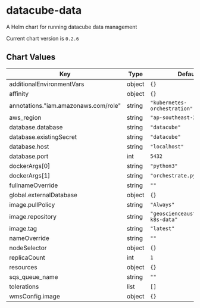 datacube-data
=============
A Helm chart for running datacube data management

Current chart version is `0.2.6`





## Chart Values

| Key | Type | Default | Description |
|-----|------|---------|-------------|
| additionalEnvironmentVars | object | `{}` |  |
| affinity | object | `{}` |  |
| annotations."iam.amazonaws.com/role" | string | `"kubernetes-orchestration"` |  |
| aws_region | string | `"ap-southeast-2"` |  |
| database.database | string | `"datacube"` |  |
| database.existingSecret | string | `"datacube"` |  |
| database.host | string | `"localhost"` |  |
| database.port | int | `5432` |  |
| dockerArgs[0] | string | `"python3"` |  |
| dockerArgs[1] | string | `"orchestrate.py"` |  |
| fullnameOverride | string | `""` |  |
| global.externalDatabase | object | `{}` |  |
| image.pullPolicy | string | `"Always"` |  |
| image.repository | string | `"geoscienceaustralia/dea-k8s-data"` |  |
| image.tag | string | `"latest"` |  |
| nameOverride | string | `""` |  |
| nodeSelector | object | `{}` |  |
| replicaCount | int | `1` |  |
| resources | object | `{}` |  |
| sqs_queue_name | string | `""` |  |
| tolerations | list | `[]` |  |
| wmsConfig.image | object | `{}` |  |
